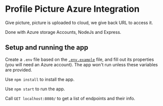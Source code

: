 # Profile Picture Azure Integration

Give picture, picture is uploaded to cloud, we give back URL to access it.

Done with Azure storage Accounts, NodeJs and Express.

## Setup and running the app

Create a `.env` file based on the [`.env.example`](.env.example) file, and fill out its properties (you will need an Azure account). The app won't run unless these variables are provided.

Use `npm install` to install the app.

Use `npm start` to run the app.

Call `GET localhost:8080/` to get a list of endpoints and their info.